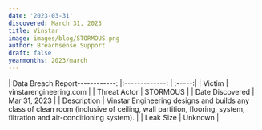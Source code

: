```yaml
---
date: '2023-03-31'
discovered: March 31, 2023
title: Vinstar
image: images/blog/STORMOUS.png
author: Breachsense Support
draft: false
yearmonths: 2023/march
---
```


| Data Breach Report------------:     |:-------------:    | :-----:|
| Victim      | vinstarengineering.com      | 
| Threat Actor      | STORMOUS      | 
| Date Discovered      | Mar 31, 2023      | 
| Description      | Vinstar Engineering designs and builds any class of clean room (inclusive of ceiling, wall partition, flooring, system, filtration and air-conditioning system).      | 
| Leak Size      | Unknown      | 


